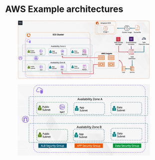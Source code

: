 # AWS Example architectures

<figure><img src="../../../../.gitbook/assets/image (25) (1).png" alt=""><figcaption></figcaption></figure>

<figure><img src="../../../../.gitbook/assets/image (1) (2).png" alt=""><figcaption></figcaption></figure>
